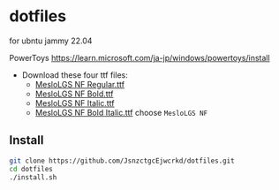 # dotfiles

for ubntu jammy 22.04

PowerToys
<https://learn.microsoft.com/ja-jp/windows/powertoys/install>

- Download these four ttf files:
  - [MesloLGS NF Regular.ttf](
       https://github.com/romkatv/powerlevel10k-media/raw/master/MesloLGS%20NF%20Regular.ttf)
  - [MesloLGS NF Bold.ttf](
       https://github.com/romkatv/powerlevel10k-media/raw/master/MesloLGS%20NF%20Bold.ttf)
  - [MesloLGS NF Italic.ttf](
       https://github.com/romkatv/powerlevel10k-media/raw/master/MesloLGS%20NF%20Italic.ttf)
  - [MesloLGS NF Bold Italic.ttf](
       https://github.com/romkatv/powerlevel10k-media/raw/master/MesloLGS%20NF%20Bold%20Italic.ttf)
choose `MesloLGS NF`

## Install

```bash
git clone https://github.com/JsnzctgcEjwcrkd/dotfiles.git
cd dotfiles
./install.sh
```
